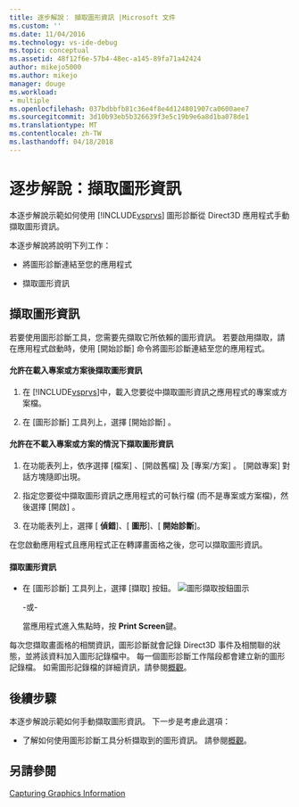 ```yaml
---
title: 逐步解說： 擷取圖形資訊 |Microsoft 文件
ms.custom: ''
ms.date: 11/04/2016
ms.technology: vs-ide-debug
ms.topic: conceptual
ms.assetid: 48f12f6e-57b4-48ec-a145-89fa71a42424
author: mikejo5000
ms.author: mikejo
manager: douge
ms.workload:
- multiple
ms.openlocfilehash: 037bdbbfb81c36e4f8e4d124801907ca0600aee7
ms.sourcegitcommit: 3d10b93eb5b326639f3e5c19b9e6a8d1ba078de1
ms.translationtype: MT
ms.contentlocale: zh-TW
ms.lasthandoff: 04/18/2018
---
```

# <a name="walkthrough-capturing-graphics-information"></a>逐步解說：擷取圖形資訊
本逐步解說示範如何使用 [!INCLUDE[vsprvs](../../code-quality/includes/vsprvs_md.md)] 圖形診斷從 Direct3D 應用程式手動擷取圖形資訊。  
  
 本逐步解說將說明下列工作：  
  
-   將圖形診斷連結至您的應用程式  
  
-   擷取圖形資訊  
  
## <a name="capturing-graphics-information"></a>擷取圖形資訊  
 若要使用圖形診斷工具，您需要先擷取它所依賴的圖形資訊。 若要啟用擷取，請在應用程式啟動時，使用 [開始診斷]  命令將圖形診斷連結至您的應用程式。  
  
#### <a name="to-enable-the-capture-of-graphics-information-after-a-project-or-solution-is-loaded"></a>允許在載入專案或方案後擷取圖形資訊  
  
1.  在 [!INCLUDE[vsprvs](../../code-quality/includes/vsprvs_md.md)]中，載入您要從中擷取圖形資訊之應用程式的專案或方案檔。  
  
2.  在 [圖形診斷] 工具列上，選擇 [開始診斷] 。  
  
#### <a name="to-enable-the-capture-of-graphics-information-without-loading-a-project-or-solution"></a>允許在不載入專案或方案的情況下擷取圖形資訊  
  
1.  在功能表列上，依序選擇 [檔案] 、[開啟舊檔] 及 [專案/方案] 。 [開啟專案]  對話方塊隨即出現。  
  
2.  指定您要從中擷取圖形資訊之應用程式的可執行檔 (而不是專案或方案檔)，然後選擇 [開啟] 。  
  
3.  在功能表列上，選擇 [ **偵錯**]、[ **圖形**]、[ **開始診斷**]。  
  
 在您啟動應用程式且應用程式正在轉譯畫面格之後，您可以擷取圖形資訊。  
  
#### <a name="to-capture-graphics-information"></a>擷取圖形資訊  
  
-   在 [圖形診斷] 工具列上，選擇 [擷取]  按鈕。 ![圖形擷取按鈕圖示](media/debuggingdirectxgraphics.png "DebuggingDirectXGraphics")  
  
     -或-  
  
     當應用程式進入焦點時，按 **Print Screen**鍵。  
  
 每次您擷取畫面格的相關資訊，圖形診斷就會記錄 Direct3D 事件及相關聯的狀態，並將該資料加入圖形記錄檔中。 每一個圖形診斷工作階段都會建立新的圖形記錄檔。 如需圖形記錄檔的詳細資訊，請參閱[概觀](overview-of-visual-studio-graphics-diagnostics.md)。  
  
## <a name="next-steps"></a>後續步驟  
 本逐步解說示範如何手動擷取圖形資訊。 下一步是考慮此選項：  
  
-   了解如何使用圖形診斷工具分析擷取到的圖形資訊。 請參閱[概觀](overview-of-visual-studio-graphics-diagnostics.md)。  
  
## <a name="see-also"></a>另請參閱  
 [Capturing Graphics Information](capturing-graphics-information.md)